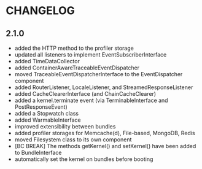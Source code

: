 CHANGELOG
=========

2.1.0
-----

 * added the HTTP method to the profiler storage
 * updated all listeners to implement EventSubscriberInterface
 * added TimeDataCollector
 * added ContainerAwareTraceableEventDispatcher
 * moved TraceableEventDispatcherInterface to the EventDispatcher component
 * added RouterListener, LocaleListener, and StreamedResponseListener
 * added CacheClearerInterface (and ChainCacheClearer)
 * added a kernel.terminate event (via TerminableInterface and PostResponseEvent)
 * added a Stopwatch class
 * added WarmableInterface
 * improved extensibility between bundles
 * added profiler storages for Memcache(d), File-based, MongoDB, Redis
 * moved Filesystem class to its own component
 * [BC BREAK] The methods getKernel() and setKernel() have been added to BundleInterface
 * automatically set the kernel on bundles before booting
